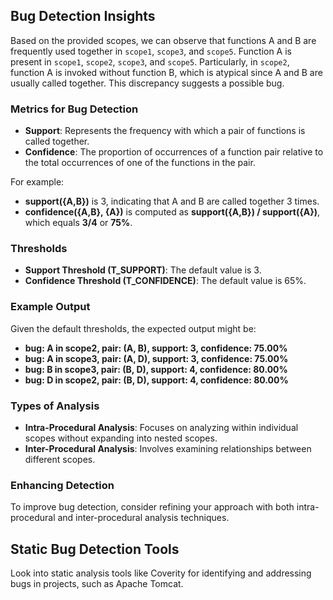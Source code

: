 ## Bug Detection Insights

Based on the provided scopes, we can observe that functions A and B are frequently used together in `scope1`, `scope3`, and `scope5`. Function A is present in `scope1`, `scope2`, `scope3`, and `scope5`. Particularly, in `scope2`, function A is invoked without function B, which is atypical since A and B are usually called together. This discrepancy suggests a possible bug.

### Metrics for Bug Detection

- **Support**: Represents the frequency with which a pair of functions is called together.
- **Confidence**: The proportion of occurrences of a function pair relative to the total occurrences of one of the functions in the pair.

For example:
- **support({A,B})** is 3, indicating that A and B are called together 3 times.
- **confidence({A,B}, {A})** is computed as **support({A,B}) / support({A})**, which equals **3/4** or **75%**.

### Thresholds

- **Support Threshold (T_SUPPORT)**: The default value is 3.
- **Confidence Threshold (T_CONFIDENCE)**: The default value is 65%.

### Example Output

Given the default thresholds, the expected output might be:

- **bug: A in scope2, pair: (A, B), support: 3, confidence: 75.00%**
- **bug: A in scope3, pair: (A, D), support: 3, confidence: 75.00%**
- **bug: B in scope3, pair: (B, D), support: 4, confidence: 80.00%**
- **bug: D in scope2, pair: (B, D), support: 4, confidence: 80.00%**

### Types of Analysis

- **Intra-Procedural Analysis**: Focuses on analyzing within individual scopes without expanding into nested scopes.
- **Inter-Procedural Analysis**: Involves examining relationships between different scopes.

### Enhancing Detection

To improve bug detection, consider refining your approach with both intra-procedural and inter-procedural analysis techniques.

## Static Bug Detection Tools

Look into static analysis tools like Coverity for identifying and addressing bugs in projects, such as Apache Tomcat.
